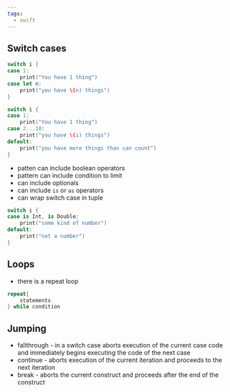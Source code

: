 ```yaml
---
tags:
  - swift
---
```


## Switch cases
```swift
switch i {
case 1:
	print("You have 1 thing")
case let n:
	print("you have \(n) things")
}

switch i {
case 1:
	print("You have 1 thing")
case 2...10:
	print("you have \(i) things")
default:
	print("you have more things than can count")
}
```
- patten can include boolean operators
- pattern can include condition to limit
- can include optionals
- can include `is` or `as` operators
- can wrap switch case in tuple
```swift
switch i {
case is Int, is Double:
	print("some kind of number")
default:
	print("not a number")
}
```
## Loops
- there is a repeat loop
```swift
repeat{
	statements
} while condition
```
## Jumping
- fallthrough - in a switch case aborts execution of the current case code and immediately begins executing the code of the next case
- continue - aborts execution of the current iteration and proceeds to the next iteration
- break - aborts the current construct and proceeds after the end of the construct 
